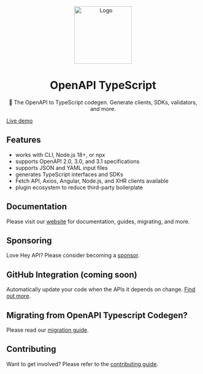 <div align="center">
  <img width="150" height="150" src="https://heyapi.dev/logo.png" alt="Logo">
  <h1 align="center"><b>OpenAPI TypeScript</b></h1>
  <p align="center">🚀 The OpenAPI to TypeScript codegen. Generate clients, SDKs, validators, and more.</p>
</div>

[Live demo](https://stackblitz.com/edit/hey-api-example?file=openapi-ts.config.ts,src%2Fclient%2Fschemas.gen.ts,src%2Fclient%2Fsdk.gen.ts,src%2Fclient%2Ftypes.gen.ts)

## Features

- works with CLI, Node.js 18+, or npx
- supports OpenAPI 2.0, 3.0, and 3.1 specifications
- supports JSON and YAML input files
- generates TypeScript interfaces and SDKs
- Fetch API, Axios, Angular, Node.js, and XHR clients available
- plugin ecosystem to reduce third-party boilerplate

## Documentation

Please visit our [website](https://heyapi.dev/) for documentation, guides, migrating, and more.

## Sponsoring

Love Hey API? Please consider becoming a [sponsor](https://github.com/sponsors/hey-api).

## GitHub Integration (coming soon)

Automatically update your code when the APIs it depends on change. [Find out more](https://heyapi.dev/openapi-ts/integrations.html).

## Migrating from OpenAPI Typescript Codegen?

Please read our [migration guide](https://heyapi.dev/openapi-ts/migrating.html#openapi-typescript-codegen).

## Contributing

Want to get involved? Please refer to the [contributing guide](https://heyapi.dev/contributing.html).
